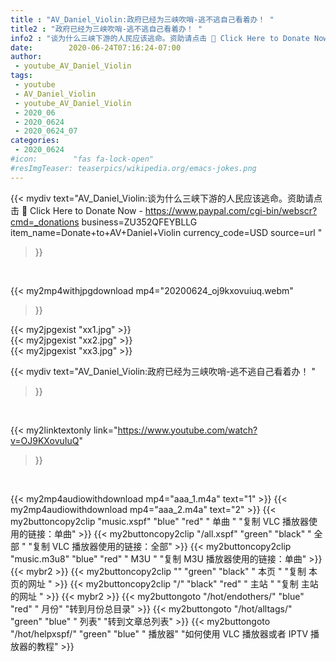 ```yaml
---
title : "AV_Daniel_Violin:政府已经为三峡吹哨-逃不逃自己看着办！ "
title2 : "政府已经为三峡吹哨-逃不逃自己看着办！ "
info2 : "谈为什么三峡下游的人民应该逃命。资助请点击 📌 Click Here to Donate Now - https://www.paypal.com/cgi-bin/webscr?cmd=_donations business=ZU352QFEYBLLG item_name=Donate+to+AV+Daniel+Violin currency_code=USD source=url "
date:        2020-06-24T07:16:24-07:00
author:
 - youtube_AV_Daniel_Violin
tags:
 - youtube
 - AV_Daniel_Violin
 - youtube_AV_Daniel_Violin
 - 2020_06
 - 2020_0624
 - 2020_0624_07
categories:
 - 2020_0624
#icon:        "fas fa-lock-open"
#resImgTeaser: teaserpics/wikipedia.org/emacs-jokes.png
---
```


{{< mydiv text="AV_Daniel_Violin:谈为什么三峡下游的人民应该逃命。资助请点击 📌 Click Here to Donate Now - https://www.paypal.com/cgi-bin/webscr?cmd=_donations business=ZU352QFEYBLLG item_name=Donate+to+AV+Daniel+Violin currency_code=USD source=url "
>}}
<br>


{{< my2mp4withjpgdownload mp4="20200624_oj9kxovuiuq.webm"
>}}

{{< my2jpgexist "xx1.jpg" >}}<br>
{{< my2jpgexist "xx2.jpg" >}}<br>
{{< my2jpgexist "xx3.jpg" >}}<br>



{{< mydiv text="AV_Daniel_Violin:政府已经为三峡吹哨-逃不逃自己看着办！ "
>}}
<br>

{{< my2linktextonly link="https://www.youtube.com/watch?v=OJ9KXovuIuQ"
>}}


<br>

{{< my2mp4audiowithdownload mp4="aaa_1.m4a"    text="1" >}}
{{< my2mp4audiowithdownload mp4="aaa_2.m4a"    text="2" >}}
{{< my2buttoncopy2clip "music.xspf"        "blue"   "red"    " 单曲 "  "复制 VLC 播放器使用的链接：单曲" >}} {{< my2buttoncopy2clip "/all.xspf"         "green"  "black"  " 全部 "  "复制 VLC 播放器使用的链接：全部" >}} {{< my2buttoncopy2clip "music.m3u8"        "blue"   "red"    " M3U  "    "复制 M3U 播放器使用的链接：单曲" >}} {{< mybr2 >}} {{< my2buttoncopy2clip ""                  "green"  "black"  " 本页 "    "复制 本页的网址 " >}} {{< my2buttoncopy2clip "/"                 "black"  "red"    " 主站 "    "复制 主站的网址 " >}} {{< mybr2 >}} {{< my2buttongoto      "/hot/endothers/"   "blue"   "red"    " 月份"   "转到月份总目录" >}} {{< my2buttongoto      "/hot/alltags/"     "green"  "blue"   " 列表"   "转到文章总列表" >}} {{< my2buttongoto      "/hot/helpxspf/"    "green"  "blue"   " 播放器" "如何使用 VLC 播放器或者 IPTV 播放器的教程" >}} 
